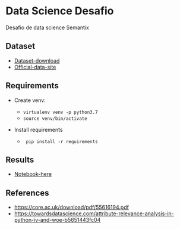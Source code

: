 # Data Science Desafio

Desafio de data science Semantix

## Dataset

- [Dataset-download](https://archive.ics.uci.edu/ml/machine-learning-databases/00222/bank.zip)
- [Official-data-site](https://archive.ics.uci.edu/ml/datasets/bank+marketing)


## Requirements

- Create venv:

   - ```virtualenv venv -p python3.7```
   - ```source venv/bin/activate```

- Install requirements

   - ``` pip install -r requirements```

## Results

- [Notebook-here](https://github.com/Alro10/data-science-bank-teste/blob/master/src/Analysis.ipynb)

## References

- https://core.ac.uk/download/pdf/55616194.pdf
- https://towardsdatascience.com/attribute-relevance-analysis-in-python-iv-and-woe-b5651443fc04

